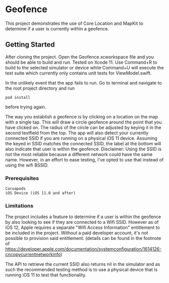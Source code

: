 # Geofence

This project demonstrates the use of Core Location and MapKit to determine if a user is currently within a geofence.

## Getting Started

After cloning the project. Open the Geofence.xcworkspace file and you should be able to build and run. Tested on Xcode 11. Use Command+R to build to the selected simulator or device while Command+U will execute the test suite which currently only contains unit tests for ViewModel.swift.

In the unlikely event that the app fails to run. Go to terminal and navigate to the root project directory and run 
```
pod install
```
before trying again.

The way you establish a geofence is by clicking on a location on the map with a single tap. This will draw a circle geofence around the point that you have clicked on. The radius of the circle can be adjusted by keying it in the second textfield from the top. The app will also detect your currently connected SSID if you are running on a physical iOS 11 device. Assuming the keyed in SSID matches the connected SSID, the label at the bottom will also indicate that user is within the geofence. Disclaimer: Using the SSID is not the most reliable because a different network could have the same name. However, in an effort to ease testing, I've opted to use that instead of using the wifi BSSID.

### Prerequisites

```
Cocoapods
iOS Device (iOS 11.0 and after)
```

### Limitations

The project includes a feature to determine if a user is within the geofence by also looking to see if they are connected to a Wifi SSID.
However as of iOS 12, Apple requires a separate "Wifi Access Information" entitlement to be included in the project. Without a paid developer account, it's not possible to provision said entitlement. (details can be found in the footnote of https://developer.apple.com/documentation/systemconfiguration/1614126-cncopycurrentnetworkinfo)

The API to retrieve the current SSID also returns nil in the simulator and as such the recommended testing method is to use a physical device that is running iOS 11 to test that functionality.
